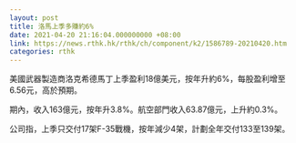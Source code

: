 ```yaml
---
layout: post
title: 洛馬上季多賺約6%
date: 2021-04-20 21:16:04.000000000 +08:00
link: https://news.rthk.hk/rthk/ch/component/k2/1586789-20210420.htm
categories: rthk
---
```


美國武器製造商洛克希德馬丁上季盈利18億美元，按年升約6%，每股盈利增至6.56元，高於預期。

期內，收入163億元，按年升3.8%。航空部門收入63.87億元，上升約0.3%。

公司指，上季只交付17架F-35戰機，按年減少4架，計劃全年交付133至139架。
